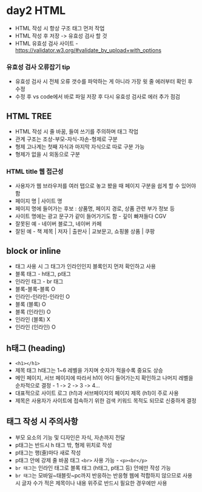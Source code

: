 # day2 HTML
* HTML 작성 시 항상 구조 태그 먼저 작업
* HTML 작성 후 저장 -> 유효성 검사 할 것
* HTML 유효성 검사 사이트 - https://validator.w3.org/#validate_by_upload+with_options
### 유효성 검사 오류잡기 tip
* 유효성 검사 시 전체 오류 갯수를 파악하는 게 아니라 가장 윗 줄 에러부터 확인 후 수정
* 수정 후 vs code에서 바로 파일 저장 후 다시 유효성 검사로 에러 추가 점검
## HTML TREE
* HTML 작성 시 줄 바꿈, 들여 쓰기를 주의하며 태그 작업
* 관계 구조는 조상-부모-자식-자손-형제로 구분
* 형제 고나계는 첫째 자식과 마지막 자식으로 따로 구분 가능
* 형제가 없을 시 외동으로 구분
### HTML title 웹 접근성
* 사용자가 웹 브라우저를 여러 탭으로 놓고 봤을 때 페이지 구분을 쉽게 할 수 있어야 함
* 페이지 명 | 사이트 명
* 페이지 명에 들어가는 후보 : 상품명, 페이지 경로, 상품 관련 부가 정보 등
* 사이트 명에는 광고 문구가 같이 들어가기도 함 - 깊이 빠져들다 CGV
* 잘못된 예 - 네이버 블로그, 네이버 카페
* 잘된 예 - 책 제목 | 저자 | 출판사 | 교보문고, 쇼핑몰 상품 | 쿠팡
## block or inline
* 태그 사용 시 그 태그가 인라인인지 블록인지 먼저 확인하고 사용
* 블록 태그 - h태그, p태그
* 인라인 태그 - br 태그
* 블록-블록-블록 O
* 인라인-인라인-인라인 O
* 블록 (블록) O
* 블록 (인라인) O
* 인라인 (블록) X
* 인라인 (인라인) O
## h태그 (heading)
* `<h1></h1>`
* 제목 태그 h태그는 1~6 레벨을 가지며 숫자가 적을수록 중요도 상승
* 메인 페이지, 서브 페이지에 따라서 h1이 어디 들어가는지 확인하고 나머지 레벨을 순차적으로 결정 - 1 -> 2 -> 3 -> 4...
* 대표적으로 사이트 로그 (h1)과 서브페이지의 페이지 제목 (h1)이 주로 사용
* 제목은 사용자가 사이트에 접속하기 위한 검색 키워드 목적도 되므로 신중하게 결정
## 태그 작성 시 주의사항
* 부모 요소의 기능 및 디자인은 자식, 자손까지 전달
* p태그는 반드시 h 태그 밖, 형제 위치로 작성
* p태그는 행(줄)마다 새로 작성
* p태그 안에 강제 줄 바꿈 태그 `<br>` 사용 가능 - `<p><br</p>`
* `br 태그`는 인라인 태그로 블록 태그 (h태그, p태그 등) 안에만 작성 가능
* `br 태그`는 모바일~태블릿~pc까지 반응하는 반응형 웹에 적합하지 않으므로 사용 시 글자 수가 적은 제목이나 내용 위주로 반드시 필요한 경우에만 사용